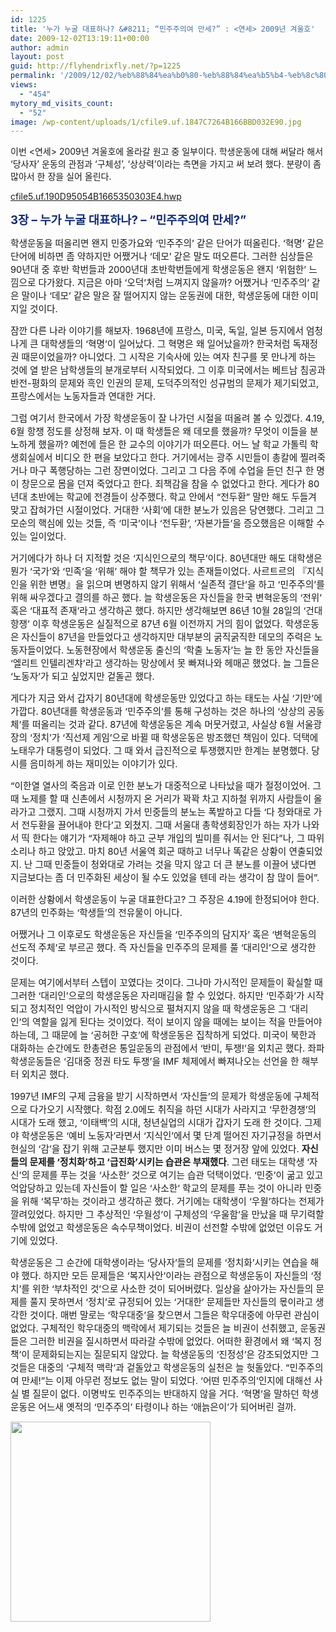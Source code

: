 ```yaml
---
id: 1225
title: '누가 누굴 대표하나? &#8211; “민주주의여 만세?” : <연세> 2009년 겨울호'
date: 2009-12-02T13:19:11+00:00
author: admin
layout: post
guid: http://flyhendrixfly.net/?p=1225
permalink: '/2009/12/02/%eb%88%84%ea%b0%80-%eb%88%84%ea%b5%b4-%eb%8c%80%ed%91%9c%ed%95%98%eb%82%98-%eb%af%bc%ec%a3%bc%ec%a3%bc%ec%9d%98%ec%97%ac-%eb%a7%8c%ec%84%b8-%ec%97%b0%ec%84%b8-2009%eb%85%84-%ea%b2%a8/'
views:
  - "454"
mytory_md_visits_count:
  - "52"
image: /wp-content/uploads/1/cfile9.uf.1847C7264B166BBD032E90.jpg
---
```

<p class="바탕글">
  이번 <연세> 2009년 겨울호에 올라갈 원고 중 일부이다. 학생운동에 대해 써달라 해서 &#8216;당사자&#8217; 운동의 관점과 &#8216;구체성&#8217;, &#8216;상상력&#8217;이라는 측면을 가지고 써 보려 했다. 분량이 좀 많아서 한 장을 실어 올린다.
</p>

<p class="바탕글">
  <a href="http://submania.dothome.co.kr/wp-content/uploads/1/cfile5.uf.190D95054B1665350303E4.hwp" class="aligncenter" filename="상상력의 ‘혁명’, 구체성의 ‘혁명’ 운동.hwp"  filemime="" />cfile5.uf.190D95054B1665350303E4.hwp</a>
</p>

<p style="font-weight: bold; color: rgb(17, 42, 117);" class="바탕글">
  <span style="font-size: 11pt;"><span style="font-size: 14pt;">3장 &#8211; 누가 누굴 대표하나? &#8211; “민주주의여 만세?”</span></span>
</p>

<p class="바탕글">
  <span style="font-size: 11pt;">학생운동을 떠올리면 왠지 민중가요와 ‘민주주의’ 같은 단어가 떠올린다. ‘혁명’ 같은 단어에 비하면 좀 약하지만 어쨌거나 ‘데모’ 같은 말도 떠오른다. 그러한 심상들은 90년대 중 후반 학번들과 2000년대 초반학번들에게 학생운동은 왠지 ‘위험한’ 느낌으로 다가왔다. 지금은 아마 ‘오덕’처럼 느껴지지 않을까? 어쨌거나 ‘민주주의’ 같은 말이나 ‘데모’ 같은 말은 잘 떨어지지 않는 운동권에 대한, 학생운동에 대한 이미지일 것이다.</span>
</p>

<p class="바탕글">
  <span style="font-size: 11pt;">잠깐 다른 나라 이야기를 해보자. 1968년에 프랑스, 미국, 독일, 일본 등지에서 엄청나게 큰 대학생들의 ‘혁명’이 일어났다. 그 혁명은 왜 일어났을까? 한국처럼 독재정권 때문이었을까? 아니었다. 그 시작은 기숙사에 있는 여자 친구를 못 만나게 하는 것에 열 받은 남학생들의 분개로부터 시작되었다. 그 이후 미국에서는 베트남 침공과 반전-평화의 문제와 흑인 인권의 문제, 도덕주의적인 성규범의 문제가 제기되었고, 프랑스에서는 노동자들과 연대한 거다.</span>
</p>

<p class="바탕글">
  <span style="font-size: 11pt;">그럼 여기서 한국에서 가장 학생운동이 잘 나가던 시절을 떠올려 볼 수 있겠다. 4.19, 6월 항쟁 정도를 상정해 보자. 이 때 학생들은 왜 데모를 했을까? 무엇이 이들을 분노하게 했을까? 예전에 들은 한 교수의 이야기가 떠오른다. 어느 날 학교 가톨릭 학생회실에서 비디오 한 편을 보았다고 한다. 거기에서는 광주 시민들이 총칼에 찔려죽거나 마구 폭행당하는 그런 장면이었다. 그리고 그 다음 주에 수업을 듣던 친구 한 명이 창문으로 몸을 던져 죽었다고 한다. 죄책감을 참을 수 없었다고 한다. 게다가 80년대 초반에는 학교에 전경들이 상주했다. 학교 안에서 “전두환” 말만 해도 두들겨 맞고 잡혀가던 시절이었다. 거대한 ‘사회’에 대한 분노가 있음은 당연했다. 그리고 그 모순의 핵심에 있는 것들, 즉 ‘미국’이나 ‘전두환’, ‘자본가들’을 증오했음은 이해할 수 있는 일이었다.</span>
</p>

<p class="바탕글">
  <span style="font-size: 11pt;">거기에다가 하나 더 지적할 것은 ‘지식인으로의 책무’이다. 80년대만 해도 대학생은 뭔가 ‘국가’와 ‘민족’을 ‘위해’ 해야 할 책무가 있는 존재들이었다. 사르트르의 『지식인을 위한 변명』을 읽으며 변명하지 않기 위해서 ‘실존적 결단’을 하고 ‘민주주의’를 위해 싸우겠다고 결의를 하곤 했다. 늘 학생운동은 자신들을 한국 변혁운동의 ‘전위’ 혹은 ‘대표적 존재’라고 생각하곤 했다. 하지만 생각해보면 86년 10월 28일의 ‘건대 항쟁’ 이후 학생운동은 실질적으로 87년 6월 이전까지 거의 힘이 없었다. 학생운동은 자신들이 87년을 만들었다고 생각하지만 대부분의 굵직굵직한 데모의 주력은 노동자들이었다. 노동현장에서 학생운동 출신의 ‘학출 노동자’는 늘 한 동안 자신들을 ‘엘리트 인텔리겐챠’라고 생각하는 망상에서 못 빠져나와 헤매곤 했었다. 늘 그들은 ‘노동자’가 되고 싶었지만 겉돌곤 했다.</span>
</p>

<p class="바탕글">
  <span style="font-size: 11pt;">게다가 지금 와서 갑자기 80년대에 학생운동만 있었다고 하는 태도는 사실 ‘기만’에 가깝다. 80년대를 학생운동과 ‘민주주의’를 통해 구성하는 것은 하나의 ‘상상의 공동체’를 떠올리는 것과 같다. 87년에 학생운동은 계속 머뭇거렸고, 사실상 6월 서울광장의 ‘정치’가 ‘직선제 게임’으로 바뀔 때 학생운동은 방조했던 책임이 있다. 덕택에 노태우가 대통령이 되었다. 그 때 와서 급진적으로 투쟁했지만 한계는 분명했다. 당시를 음미하게 하는 재미있는 이야기가 있다.</span>
</p>

<p class="바탕글">
  <span style="font-size: 11pt;">“이한열 열사의 죽음과 이로 인한 분노가 대중적으로 나타났을 때가 절정이었어. 그때 노제를 할 때 신촌에서 시청까지 온 거리가 꽉꽉 차고 지하철 위까지 사람들이 올라가고 그랬지. 그때 시청까지 가서 민중들의 분노는 폭발하고 다들 ‘다 청와대로 가서 전두환을 끌어내야 한다’고 외쳤지. 그때 서울대 총학생회장인가 하는 자가 나와서 띡 한다는 얘기가 “자제해야 하고 군부 개입의 빌미를 줘서는 안 된다”나, 그 따위 소리나 하고 앉았고. 마치 80년 서울역 회군 때하고 너무나 똑같은 상황이 연출되었지. 난 그때 민중들이 청와대로 가려는 것을 막지 않고 더 큰 분노를 이끌어 냈다면 지금보다는 좀 더 민주화된 세상이 될 수도 있었을 텐데 라는 생각이 참 많이 들어”.</span>
</p>

<p class="바탕글">
  <span style="font-size: 11pt;">이러한 상황에서 학생운동이 누굴 대표한다고? 그 주장은 4.19에 한정되어야 한다. 87년의 민주화는 ‘학생들’의 전유물이 아니다. </span>
</p>

<p class="바탕글">
  <span style="font-size: 11pt;">어쨌거나 그 이후로도 학생운동은 자신들을 ‘민주주의의 담지자’ 혹은 ‘변혁운동의 선도적 주체’로 부르곤 했다. 즉 자신들을 민주주의 문제를 풀 ‘대리인’으로 생각한 것이다.</span>
</p>

<p class="바탕글">
  <span style="font-size: 11pt;">문제는 여기에서부터 스텝이 꼬였다는 것이다. 그나마 가시적인 문제들이 확실할 때 그러한 ‘대리인’으로의 학생운동은 자리매김을 할 수 있었다. 하지만 ‘민주화’가 시작되고 정치적인 억압이 가시적인 방식으로 펼쳐지지 않을 때 학생운동은 그 ‘대리인’의 역할을 잃게 된다는 것이었다. 적이 보이지 않을 때에는 보이는 적을 만들어야 하는데, 그 때문에 늘 ‘공허한 구호’에 학생운동은 집착하게 되었다. 미국이 북한과 대화하는 순간에도 한총련은 통일운동의 관점에서 ‘반미, 투쟁!’을 외치곤 했다. 좌파 학생운동들은 ‘김대중 정권 타도 투쟁’을 IMF 체제에서 빠져나오는 선언을 한 해부터 외치곤 했다.</span>
</p>

<p class="바탕글">
  <span style="font-size: 11pt;">1997년 IMF의 구제 금융을 받기 시작하면서 ‘자신들’의 문제가 학생운동에 구체적으로 다가오기 시작했다. 학점 2.0에도 취직을 하던 시대가 사라지고 ‘무한경쟁’의 시대가 도래 했고, ‘이태백’의 시대, 청년실업의 시대가 갑자기 도래 한 것이다. 그제야 학생운동은 ‘예비 노동자’라면서 ‘지식인’에서 몇 단계 떨어진 자기규정을 하면서 현실의 ‘감’을 잡기 위해 고군분투 했지만 이미 버스는 몇 정거장 앞에 있었다. </span><span style="font-weight: bold;"><span style="font-size: 11pt;">자신들의 문제를 ‘정치화’하고 ‘급진화’시키는 습관은 부재했다</span></span><span style="font-size: 11pt;">. 그런 태도는 대학생 ‘자신’의 문제를 푸는 것을 ‘사소한’ 것으로 여기는 습관 덕택이었다. ‘민중’이 굶고 있고 억압당하고 있는데 자신들이 할 일은 ‘사소한’ 학교의 문제를 푸는 것이 아니라 민중을 위해 ‘복무’하는 것이라고 생각하곤 했다. 거기에는 대학생이 ‘우월’하다는 전제가 깔려있었다. 하지만 그 추상적인 ‘우월성’이 구체성의 ‘우울함’을 만났을 때 무기력할 수밖에 없었고 학생운동은 속수무책이었다. 비권이 선전할 수밖에 없었던 이유도 거기에 있었다.</span>
</p>

<p class="바탕글">
  <span style="font-size: 11pt;">학생운동은 그 순간에 대학생이라는 ‘당사자’들의 문제를 ‘정치화’시키는 연습을 해야 했다. 하지만 모든 문제들은 ‘복지사안’이라는 관점으로 학생운동이 자신들의 ‘정치’를 위한 ‘부차적인 것’으로 사소한 것이 되어버렸다. 일상을 살아가는 자신들의 문제를 풀지 못하면서 ‘정치’로 규정되어 있는 ‘거대한’ 문제들만 자신들의 몫이라고 생각한 것이다. 매번 말로는 ‘학우대중’을 찾으면서 그들은 학우대중에 아무런 관심이 없었다. 구체적인 학우대중의 맥락에서 제기되는 것들은 늘 비권이 선취했고, 운동권들은 그러한 비권을 질시하면서 따라갈 수밖에 없었다. 어떠한 환경에서 왜 ‘복지 정책’이 문제화되는지는 질문되지 않았다. 늘 학생운동의 ‘진정성’은 강조되었지만 그것들은 대중의 ‘구체적 맥락’과 겉돌았고 학생운동의 실천은 늘 헛돌았다. “민주주의여 만세!”는 이제 아무런 정보도 없는 말이 되었다. ‘어떤 민주주의’인지에 대해선 사실 별 질문이 없다. 이명박도 민주주의는 반대하지 않을 거다. ‘혁명’을 말하던 학생운동은 어느새 옛적의 ‘민주주의’ 타령이나 하는 ‘애늙은이’가 되어버린 걸까.</span>
</p>

<p class="바탕글">
  <span style="font-size: 11pt;"></span>
</p>

<p class="바탕글">
  <span style="font-size: 11pt;"><img src="http://submania.dothome.co.kr/wp-content/uploads/1/cfile9.uf.1847C7264B166BBD032E90.jpg" class="aligncenter" width="320" height="320" alt="" filename="116575_lpa_f.jpg" filemime="image/jpeg" /><br /> </span>
</p>
